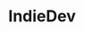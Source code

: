 ---
title: IndieDev
crosslinks:
- anti_gif_bot
- livven
- gamedev
- youtubot
- gameDevClassifieds
- youtubefactsbot
- INAT
- Farmfolks
- betatestgames
- AMAAggregator
- pakuri
- iosgaming
- AskComputerScience
- modnews
- gamecomposers
- proceduralgeneration
- IndieGaming
- tic80
- requests
- libgdx
---